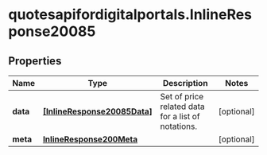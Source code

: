 # quotesapifordigitalportals.InlineResponse20085

## Properties

Name | Type | Description | Notes
------------ | ------------- | ------------- | -------------
**data** | [**[InlineResponse20085Data]**](InlineResponse20085Data.md) | Set of price related data for a list of notations. | [optional] 
**meta** | [**InlineResponse200Meta**](InlineResponse200Meta.md) |  | [optional] 


